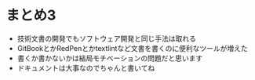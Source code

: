 # まとめ3

-   技術文書の開発でもソフトウェア開発と同じ手法は取れる
-   GitBookとかRedPenとかtextlintなど文書を書くのに便利なツールが増えた
-   書くか書かないかは結局モチベーションの問題だと思います
-   ドキュメントは大事なのでちゃんと書いてね
